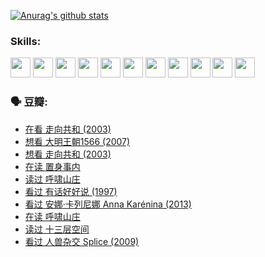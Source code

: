 
[![Anurag's github stats](https://github-readme-stats.vercel.app/api?username=w940853815)](https://github.com/anuraghazra/github-readme-stats)

### Skills:

<code><img height="32" src="https://cdn.jsdelivr.net/npm/simple-icons@v5/icons/python.svg"></code>
<code><img height="32" src="https://cdn.jsdelivr.net/npm/simple-icons@v5/icons/javascript.svg"></code>
<code><img height="32" src="https://cdn.jsdelivr.net/npm/simple-icons@v5/icons/django.svg"></code>
<code><img height="32" src="https://cdn.jsdelivr.net/npm/simple-icons@v5/icons/flask.svg"></code>
<code><img height="32" src="https://cdn.jsdelivr.net/npm/simple-icons@v5/icons/vuetify.svg"></code>
<code><img height="32" src="https://cdn.jsdelivr.net/npm/simple-icons@v5/icons/git.svg"></code>
<code><img height="32" src="https://cdn.jsdelivr.net/npm/simple-icons@v5/icons/docker.svg"></code>
<code><img height="32" src="https://cdn.jsdelivr.net/npm/simple-icons@v5/icons/postgresql.svg"></code>
<code><img height="32" src="https://cdn.jsdelivr.net/npm/simple-icons@v5/icons/elasticsearch.svg"></code>
<code><img height="32" src="https://cdn.jsdelivr.net/npm/simple-icons@v5/icons/macos.svg"></code>
<code><img height="32" src="https://cdn.jsdelivr.net/npm/simple-icons@v5/icons/linux.svg"></code>

### 🗣 豆瓣:

<!-- DOUBAN-ACTIVITIES:START -->
- [在看 走向共和‎ (2003)](https://www.douban.com/people/136069238/status/3711470443/?_i=41370712)
- [想看 大明王朝1566‎ (2007)](https://www.douban.com/people/136069238/status/3710980213/?_i=41370712)
- [想看 走向共和‎ (2003)](https://www.douban.com/people/136069238/status/3710980002/?_i=41370712)
- [在读 置身事内](https://www.douban.com/people/136069238/status/3710472151/?_i=41370712)
- [读过 呼啸山庄](https://www.douban.com/people/136069238/status/3710470617/?_i=41370712)
- [看过 有话好好说‎ (1997)](https://www.douban.com/people/136069238/status/3709833172/?_i=41370712)
- [看过 安娜·卡列尼娜 Anna Karénina‎ (2013)](https://www.douban.com/people/136069238/status/3708942010/?_i=41370712)
- [在读 呼啸山庄](https://www.douban.com/people/136069238/status/3701626992/?_i=41370712)
- [读过 十三层空间](https://www.douban.com/people/136069238/status/3700755247/?_i=41370712)
- [看过 人兽杂交 Splice‎ (2009)](https://www.douban.com/people/136069238/status/3700243036/?_i=41370712)
<!-- DOUBAN-ACTIVITIES:END -->
<!--
**w940853815/w940853815** is a ✨ _special_ ✨ repository because its `README.md` (this file) appears on your GitHub profile.

Here are some ideas to get you started:

- 🔭 I’m currently working on ...
- 🌱 I’m currently learning ...
- 👯 I’m looking to collaborate on ...
- 🤔 I’m looking for help with ...
- 💬 Ask me about ...
- 📫 How to reach me: ...
- 😄 Pronouns: ...
- ⚡ Fun fact: ...
-->
